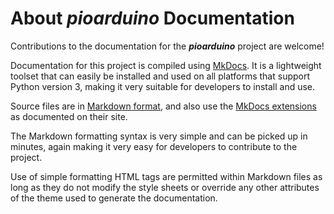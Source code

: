 # About ***pioarduino*** Documentation

Contributions to the documentation for the ***pioarduino*** project are welcome!

Documentation for this project is compiled using [MkDocs](https://www.mkdocs.org). It is a lightweight toolset that can easily be installed and used on all platforms that support Python version 3, making it very suitable for developers to install and use.

Source files are in [Markdown format](https://www.markdownguide.org), and also use the [MkDocs extensions](https://www.mkdocs.org/user-guide/writing-your-docs/#tables) as documented on their site.

The Markdown formatting syntax is very simple and can be picked up in minutes, again making it very easy for developers to contribute to the project.

Use of simple formatting HTML tags are permitted within Markdown files as long as they do not modify the style sheets or override any other attributes of the theme used to generate the documentation.

